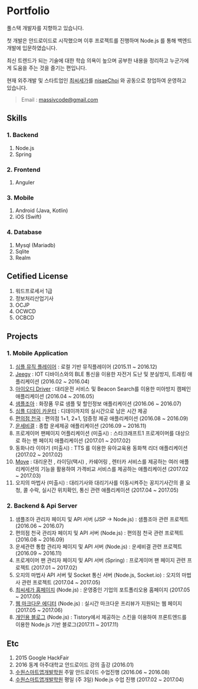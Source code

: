 # Portfolio

풀스택 개발자를 지향하고 있습니다.

첫 개발은 안드로이드로 시작했으며 이후 프로젝트를 진행하며 Node.js 를 통해 백엔드 개발에 입문하였습니다.

최신 트렌드가 되는 기술에 대한 학습 의욕이 높으며 공부한 내용을 정리하고 누군가에게 도움을 주는 것을 즐기는 편입니다.

현재 외주개발 및 스타트업인 [최씨세가](http://choisroyalfamily.com)를 [nisaeChoi](https://www.facebook.com/donghae.choi.31?lst=100010539379056%3A100003573668577%3A1497529717) 와 공동으로 창업하여 운영하고 있습니다.


> Email : [massivcode@gmail.com](mailto:massivcode@gmail.com)

## Skills

### 1. Backend
1. Node.js
2. Spring

### 2. Frontend
1. Anguler

### 3. Mobile
1. Android (Java, Kotlin)
2. iOS (Swift)

### 4. Database
1. Mysql (Mariadb)
2. Sqlite
3. Realm

## Cetified License
1. 워드프로세서 1급
2. 정보처리산업기사
3. OCJP
4. OCWCD
5. OCBCD

## Projects

### 1. Mobile Application
1. [심플 뮤직 플레이어](https://play.google.com/store/apps/details?id=com.massivcode.androidmusicplayer) : 로컬 기반 뮤직플레이어 (2015.11 ~ 2016.12)
2. [Jeegy](https://play.google.com/store/apps/details?id=com.cssmart.jeegy) : IOT 디바이스와의 BLE 통신을 이용한 자전거 도난 및 분실방지, 트래킹 애플리케이션 (2016.02 ~ 2016.04)
3. [아이오디 Driver](https://play.google.com/store/apps/details?id=com.cssmart.cood) : 대리운전 서비스 및 Beacon Search를 이용한 미아방지 캠페인 애플리케이션 (2016.04 ~ 2016.05)
4. [샘플조아](https://play.google.com/store/apps/details?id=com.samplejoa) : 화장품 무료 샘플 및 할인정보 애플리케이션 (2016.06 ~ 2016.07)
5. [심플 디데이 카운터](https://play.google.com/store/apps/details?id=com.tistory.massivcode.simplecountdowntimer) : 디데이까지의 실시간으로 남은 시간 제공
6. [편의점 천국](https://play.google.com/store/apps/details?id=com.convenienceheaven) : 편의점 1+1, 2+1, 덤증정 제공 애플리케이션 (2016.08 ~ 2016.09)
7. [운세비결](https://play.google.com/store/apps/details?id=com.comprehensivefortune) : 종합 운세제공 애플리케이션 (2016.09 ~ 2016.11)
8. 프로게이머 팬페이지 어플리케이션 (미출시) : 스타크래프트1 프로게이머를 대상으로 하는 팬 페이지 애플리케이션 (2017.01 ~ 2017.02)
9. 동화나라 이야기 (미출시) : TTS 를 이용한 유아교육용 동화책 리더 애플리케이션 (2017.02 ~ 2017.02)
10. [Move]() : 대리운전 , 라이딩(택시) , 카쉐어링 , 렌터카 서비스를 제공하는 여러 애플리케이션의 기능을 활용하여 가격비교 서비스를 제공하는 애플리케이션 (2017.02 ~ 2017.03)
11. 오지의 마법사 (미출시) : 대리기사와 대리기사를 이동시켜주는 꽁지기사간의 콜 요청, 콜 수락, 실시간 위치확인, 통신 관련 애플리케이션 (2017.04 ~ 2017.05)

### 2. Backend & Api Server
1. 샘플조아 관리자 페이지 및 API 서버 (JSP -> Node.js) : 샘플조아 관련 프로젝트 (2016.06 ~ 2016.07)
2. 편의점 천국 관리자 페이지 및 API 서버 (Node.js) : 편의점 천국 관련 프로젝트 (2016.08 ~ 2016.09)
3. 운세관련 통합 관리자 페이지 및 API 서버 (Node.js) : 운세비결 관련 프로젝트 (2016.09 ~ 2016.11)
4. 프로게이머 팬 관리자 페이지 및 API 서버 (Spring) : 프로게이머 팬 페이지 관련 프로젝트 (2017.01 ~ 2017.02)
5. 오지의 마법사 API 서버 및 Socket 통신 서버 (Node.js, Socket.io) : 오지의 마법사 관련 프로젝트 (2017.04 ~ 2017.05)
6. [최씨세가 홈페이지](http://choisroyalfamily.com/) (Node.js) : 운영중인 기업의 포트폴리오용 홈페이지 (2017.05 ~ 2017.05)
7. [웹 마크다운 에디터](http://choisroyalfamily.com/markdown) (Node.js) : 실시간 마크다운 프리뷰가 지원되는 웹 페이지 (2017.05 ~ 2017.06)
8. [개인용 블로그](http://massivcode.com) (Node.js) : Tistory에서 제공하는 스킨을 이용하여 프론트엔드를 이용한 Node.js 기반 블로그(2017.11 ~ 2017.11)

## Etc
1. 2015 Google HackFair
2. 2016 동계 아주대학교 안드로이드 강의 출강 (2016.01)
3. [수원스마트앱개발학원](https://www.suwonsmartapp.com/) 주말 안드로이드 수업진행 (2016.06 ~ 2016.08)
4. [수원스마트앱개발학원](https://www.suwonsmartapp.com/) 평일 (주 3일) Node.js 수업 진행 (2017.02 ~ 2017.04)

